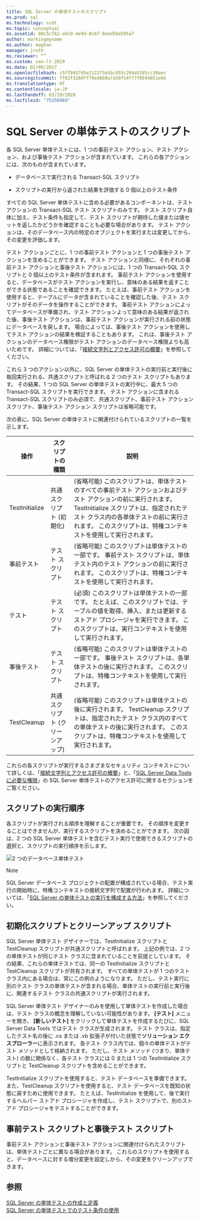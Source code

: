 ```yaml
---
title: SQL Server の単体テストのスクリプト
ms.prod: sql
ms.technology: ssdt
ms.topic: conceptual
ms.assetid: 80c5cf62-a9c9-4e9d-8c6f-8eed50a595a7
author: markingmyname
ms.author: maghan
manager: jroth
ms.reviewer: “”
ms.custom: seo-lt-2019
ms.date: 02/09/2017
ms.openlocfilehash: c5ff8457d5e2122f3e5bc455c204a5185cc30aec
ms.sourcegitcommit: ff82f3260ff79ed860a7a58f54ff7f0594851e6b
ms.translationtype: HT
ms.contentlocale: ja-JP
ms.lasthandoff: 03/29/2020
ms.locfileid: "75256969"
---
```

# <a name="scripts-in-sql-server-unit-tests"></a>SQL Server の単体テストのスクリプト

各 SQL Server 単体テストには、1 つの事前テスト アクション、テスト アクション、および事後テスト アクションが含まれています。 これらの各アクションには、次のものが含まれています。  
  
-   データベースで実行される Transact\-SQL スクリプト  
  
-   スクリプトの実行から返された結果を評価する 0 個以上のテスト条件  
  
すべての SQL Server 単体テストに含める必要があるコンポーネントは、テスト アクションの Transact\-SQL テスト スクリプトのみです。 テスト スクリプト自体に加え、テスト条件も指定して、テスト スクリプトが期待した値または値セットを返したかどうかを確認することも必要な場合があります。 テスト アクションは、そのデータベース内の特定のオブジェクトを実行または変更してから、その変更を評価します。  
  
テスト アクションごとに、1 つの事前テスト アクションと 1 つの事後テスト アクションを含めることができます。 テスト アクションと同様に、それぞれの事前テスト アクションと事後テスト アクションには、1 つの Transact\-SQL スクリプトと 0 個以上のテスト条件が含まれます。 事前テスト アクションを使用すると、データベースがテスト アクションを実行し、意味のある結果を返すことができる状態であることを確認できます。 たとえば、事前テスト アクションを使用すると、テーブルにデータが含まれていることを確認した後、テスト スクリプトがそのデータを操作することができます。 事前テスト アクションによってデータベースが準備され、テスト アクションよって意味のある結果が返された後、事後テスト アクションは、事前テスト アクションが実行される前の状態にデータベースを戻します。 場合によっては、事後テスト アクションを使用してテスト アクションの結果を検証することもあります。 これは、事後テスト アクションのデータベース権限がテスト アクションのデータベース権限よりも高いためです。 詳細については、「[接続文字列とアクセス許可の概要](../ssdt/overview-of-connection-strings-and-permissions.md)」を参照してください。  
  
これら 3 つのアクション以外に、SQL Server の単体テストの実行前と実行後に毎回実行される、共通スクリプトと呼ばれる 2 つのテスト スクリプトもあります。 その結果、1 つの SQL Server の単体テストの実行中に、最大 5 つの Transact\-SQL スクリプトを実行できます。 テスト アクションに含まれる Transact\-SQL スクリプトのみ必須で、共通スクリプト、事前テスト アクション スクリプト、事後テスト アクション スクリプトは省略可能です。  
  
次の表に、SQL Server の単体テストに関連付けられているスクリプトの一覧を示します。  
  
|**操作**|**スクリプトの種類**|**説明**|  
|--------------|-------------------|-------------------|  
|TestInitialize|共通スクリプト (初期化)|(省略可能) このスクリプトは、単体テストのすべての事前テスト アクションおよびテスト アクションの前に実行されます。 TestInitialize スクリプトは、指定されたテスト クラス内の各単体テストの前に実行されます。 このスクリプトは、特権コンテキストを使用して実行されます。|  
|事前テスト|テスト スクリプト|(省略可能) このスクリプトは単体テストの一部です。 事前テスト スクリプトは、単体テスト内のテスト アクションの前に実行されます。 このスクリプトは、特権コンテキストを使用して実行されます。|  
|テスト|テスト スクリプト|(必須) このスクリプトは単体テストの一部です。 たとえば、このスクリプトでは、テーブルの値を取得、挿入、または更新するストアド プロシージャを実行できます。 このスクリプトは、実行コンテキストを使用して実行されます。|  
|事後テスト|テスト スクリプト|(省略可能) このスクリプトは単体テストの一部です。 事後テスト スクリプトは、各単体テストの後に実行されます。 このスクリプトは、特権コンテキストを使用して実行されます。|  
|TestCleanup|共通スクリプト (クリーンアップ)|(省略可能) このスクリプトは単体テストの後に実行されます。 TestCleanup スクリプトは、指定されたテスト クラス内のすべての単体テストの後に実行されます。 このスクリプトは、特権コンテキストを使用して実行されます。|  
  
これらの各スクリプトが実行するさまざまなセキュリティ コンテキストについて詳しくは、「[接続文字列とアクセス許可の概要](../ssdt/overview-of-connection-strings-and-permissions.md)」と、「[SQL Server Data Tools に必要な権限](../ssdt/required-permissions-for-sql-server-data-tools.md)」の SQL Server 単体テストのアクセス許可に関するセクションをご覧ください。  
  
## <a name="order-in-which-scripts-are-run"></a>スクリプトの実行順序  
各スクリプトが実行される順序を理解することが重要です。 その順序を変更することはできませんが、実行するスクリプトを決めることができます。 次の図は、2 つの SQL Server 単体テストを含むテスト実行で使用できるスクリプトの選択と、スクリプトの実行順序を示します。  
  
![2 つのデータベース単体テスト](../ssdt/media/twodatabaseunittests.png "2 つのデータベース単体テスト")  
  
> [!NOTE]  
> SQL Server データベース プロジェクトの配置が構成されている場合、テスト実行の開始時に、特権コンテキストの接続文字列で配置が行われます。 詳細については、「[SQL Server の単体テストの実行を構成する方法](../ssdt/how-to-configure-sql-server-unit-test-execution.md)」を参照してください。  
  
## <a name="initialization-and-cleanup-scripts"></a>初期化スクリプトとクリーンアップ スクリプト  
SQL Server 単体テスト デザイナーでは、TestInitialize スクリプトと TestCleanup スクリプトが共通スクリプトと呼ばれます。 上記の例では、2 つの単体テストが同じテスト クラスに含まれていることを前提としています。 その結果、これらの単体テストでは、同一の TestInitialize スクリプトと TestCleanup スクリプトが共有されます。 すべての単体テストが 1 つのテスト クラス内にある場合は、常にこの例のようになります。 ただし、テスト実行に別のテスト クラスの単体テストが含まれる場合、単体テストの実行前と実行後に、関連するテスト クラスの共通スクリプトが実行されます。  
  
SQL Server 単体テスト デザイナーのみを使用して単体テストを作成した場合は、テスト クラスの概念を理解していない可能性があります。 **[テスト]** メニューを開き、 **[新しいテスト]** をクリックして単体テストを作成するたびに、SQL Server Data Tools ではテスト クラスが生成されます。 テスト クラスは、指定したテスト名の後に .cs または .vb 拡張子が付いた状態で**ソリューション エクスプローラー**に表示されます。 各テスト クラス内では、個々の単体テストがテスト メソッドとして格納されます。 ただし、テスト メソッド (つまり、単体テスト) の数に関係なく、各テスト クラスには 0 または 1 つの TestInitialize スクリプトと TestCleanup スクリプトを含めることができます。  
  
TestInitialize スクリプトを使用すると、テスト データベースを準備できます。また、TestCleanup スクリプトを使用すると、テスト データベースを既知の状態に戻すために使用できます。 たとえば、TestInitialize を使用して、後で実行するヘルパー ストアド プロシージャを作成し、テスト スクリプトで、別のストアド プロシージャをテストすることができます。  
  
## <a name="pre-test-and-post-test-scripts"></a>事前テスト スクリプトと事後テスト スクリプト  
事前テスト アクションと事後テスト アクションに関連付けられたスクリプトは、単体テストごとに異なる場合があります。 これらのスクリプトを使用すると、データベースに対する増分変更を設定しから、その変更をクリーンアップできます。  
  
## <a name="see-also"></a>参照  
[SQL Server の単体テストの作成と定義](../ssdt/creating-and-defining-sql-server-unit-tests.md)  
[SQL Server の単体テストでのテスト条件の使用](../ssdt/using-test-conditions-in-sql-server-unit-tests.md)  
  
